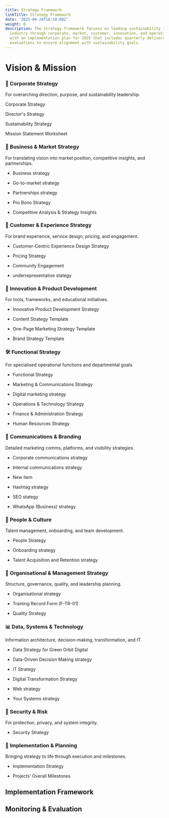 ```yaml
---
title: Strategy Framework
linkTitle: Strategy Framework
date: '2025-04-24T16:18:00Z'
weight: 0
description: The strategy framework focuses on leading sustainability in the space
  industry through corporate, market, customer, innovation, and operational strategies,
  with an implementation plan for 2025 that includes quarterly deliverables and regular
  evaluations to ensure alignment with sustainability goals.
---
```



<!-- Unsupported block type: table_of_contents -->

# Vision & Mission

<!-- Unsupported block type: callout -->

<!-- Unsupported block type: divider -->

### 🏢 Corporate Strategy

For overarching direction, purpose, and sustainability leadership.

Corporate Strategy 

Director's Strategy 

Sustainability Strategy 



Mission Statement Worksheet 



<!-- Unsupported block type: divider -->

### 💼 Business & Market Strategy

For translating vision into market position, competitive insights, and partnerships.

- Business strategy 

- Go-to-market strategy 

- Partnerships strategy 

- Pro Bono Strategy 



- Competitive Analysis & Strategy Insights

<!-- Unsupported block type: divider -->

### 🎯 Customer & Experience Strategy

For brand experience, service design, pricing, and engagement.

- Customer-Centric Experience Design Strategy  

- Pricing Strategy 

- Community Engagement 

- underrepresentative stategy   

<!-- Unsupported block type: divider -->

### 🧠 Innovation & Product Development

For tools, frameworks, and educational initiatives.

- Innovative Product Development Strategy

- Content Strategy Template

- One-Page Marketing Strategy Template

- Brand Strategy Template

<!-- Unsupported block type: divider -->

### 🛠️ Functional Strategy

For specialised operational functions and departmental goals.

- Functional Strategy 

- Marketing & Communications Strategy 

- Digital marketing strategy 

- Operations & Technology Strategy 

- Finance & Administration Strategy 

- Human Resources Strategy 

<!-- Unsupported block type: divider -->

### 📢 Communications & Branding

Detailed marketing comms, platforms, and visibility strategies.

- Corporate communications strategy 

- Internal communications strategy 

- New item 

- Hashtag strategy 

- SEO stategy 

- WhatsApp (Business) strategy 

<!-- Unsupported block type: divider -->

### 🧬 People & Culture

Talent management, onboarding, and team development.

- People Strategy 

- Onboarding strategy 

- Talent Acquisition and Retention strategy  

<!-- Unsupported block type: divider -->

### 🧩 Organisational & Management Strategy

Structure, governance, quality, and leadership planning.

- Organisational strategy  

- Training Record Form (F-TR-01) 

- Quality Strategy 

<!-- Unsupported block type: divider -->

### 📊 Data, Systems & Technology

Information architecture, decision-making, transformation, and IT.

- Data Strategy for Green Orbit Digital 

- Data-Driven Decision Making strategy  

- IT Strategy 

- Digital Transformation Strategy 

- Web strategy  

- Your Systems strategy 

<!-- Unsupported block type: divider -->

### 🔐 Security & Risk

For protection, privacy, and system integrity.

- Security Strategy 

<!-- Unsupported block type: divider -->

### 📅 Implementation & Planning

Bringing strategy to life through execution and milestones.

- Implementation Strategy 

- Projects’ Overall Milestones  

<!-- Unsupported block type: divider -->

## Implementation Framework

<!-- Unsupported block type: table -->

## Monitoring & Evaluation

<!-- Unsupported block type: callout -->